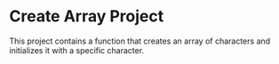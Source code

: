 # Create Array Project

This project contains a function that creates an array of characters and initializes it with a specific character.
